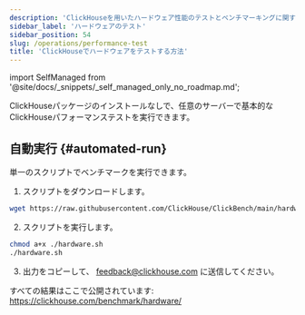 ```yaml
---
description: 'ClickHouseを用いたハードウェア性能のテストとベンチマーキングに関するガイド'
sidebar_label: 'ハードウェアのテスト'
sidebar_position: 54
slug: /operations/performance-test
title: 'ClickHouseでハードウェアをテストする方法'
---
```


import SelfManaged from '@site/docs/_snippets/_self_managed_only_no_roadmap.md';

<SelfManaged />

ClickHouseパッケージのインストールなしで、任意のサーバーで基本的なClickHouseパフォーマンステストを実行できます。


## 自動実行 {#automated-run}

単一のスクリプトでベンチマークを実行できます。

1. スクリプトをダウンロードします。
```bash
wget https://raw.githubusercontent.com/ClickHouse/ClickBench/main/hardware/hardware.sh
```

2. スクリプトを実行します。
```bash
chmod a+x ./hardware.sh
./hardware.sh
```

3. 出力をコピーして、 feedback@clickhouse.com に送信してください。

すべての結果はここで公開されています: https://clickhouse.com/benchmark/hardware/
